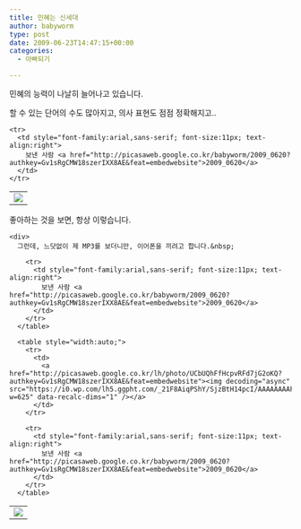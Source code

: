 ```yaml
---
title: 민혜는 신세대
author: babyworm
type: post
date: 2009-06-23T14:47:15+00:00
categories:
  - 아빠되기

---
```

민혜의 능력이 나날히 늘어나고 있습니다.&nbsp;

할 수 있는 단어의 수도 많아지고, 의사 표현도 점점 정확해지고..

<table style="width:auto;">
    <tr>
      <td>
        <a href="http://picasaweb.google.co.kr/lh/photo/GG1OL2XE6i_XDZNRCD3NKQ?authkey=Gv1sRgCMW18szerIXX8AE&feat=embedwebsite"><img decoding="async" src="https://i0.wp.com/lh3.ggpht.com/_21F8AiqPShY/SjzBskW4osI/AAAAAAAAFFY/kk7KhiZM-Fc/s800/DSC_5077.JPG?w=625" data-recalc-dims="1" /></a>
      </td>
    </tr>
    
    <tr>
      <td style="font-family:arial,sans-serif; font-size:11px; text-align:right">
        보낸 사람 <a href="http://picasaweb.google.co.kr/babyworm/2009_0620?authkey=Gv1sRgCMW18szerIXX8AE&feat=embedwebsite">2009_0620</a>
      </td>
    </tr>
  </table>
  
  <p>
    좋아하는 것을 보면, 항상 이렇습니다.&nbsp;</div> 
    
    <div>
      그런데, 느닷없이 제 MP3를 보더니만, 이어폰을 끼려고 합니다.&nbsp;

<table style="width:auto;">
        <tr>
          <td>
            <a href="http://picasaweb.google.co.kr/lh/photo/j_r9TMBpq9GCzsejkWX5Qg?authkey=Gv1sRgCMW18szerIXX8AE&feat=embedwebsite"><img decoding="async" src="https://i0.wp.com/lh6.ggpht.com/_21F8AiqPShY/SjzBs07WLrI/AAAAAAAAFFc/VYh9eVOC114/s800/DSC_5086.JPG?w=625" data-recalc-dims="1" /></a>
          </td>
        </tr>
        
        <tr>
          <td style="font-family:arial,sans-serif; font-size:11px; text-align:right">
            보낸 사람 <a href="http://picasaweb.google.co.kr/babyworm/2009_0620?authkey=Gv1sRgCMW18szerIXX8AE&feat=embedwebsite">2009_0620</a>
          </td>
        </tr>
      </table>

</p> 
      
      <table style="width:auto;">
        <tr>
          <td>
            <a href="http://picasaweb.google.co.kr/lh/photo/UCbUQhFfHcpvRFd7jG2oKQ?authkey=Gv1sRgCMW18szerIXX8AE&feat=embedwebsite"><img decoding="async" src="https://i0.wp.com/lh5.ggpht.com/_21F8AiqPShY/SjzBtH14pcI/AAAAAAAAFFg/h8EXY5lXtjo/s800/DSC_5087.JPG?w=625" data-recalc-dims="1" /></a>
          </td>
        </tr>
        
        <tr>
          <td style="font-family:arial,sans-serif; font-size:11px; text-align:right">
            보낸 사람 <a href="http://picasaweb.google.co.kr/babyworm/2009_0620?authkey=Gv1sRgCMW18szerIXX8AE&feat=embedwebsite">2009_0620</a>
          </td>
        </tr>
      </table>
